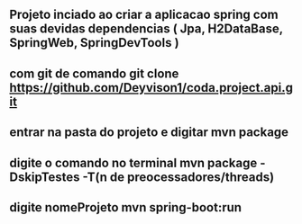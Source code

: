 

## Projeto inciado ao criar a aplicacao spring com suas devidas dependencias ( Jpa, H2DataBase, SpringWeb, SpringDevTools )

## com git de comando git clone https://github.com/Deyvison1/coda.project.api.git

## entrar na pasta do projeto e digitar mvn package

## digite o comando no terminal mvn package -DskipTestes -T(n de preocessadores/threads)

## digite nomeProjeto mvn spring-boot:run



 